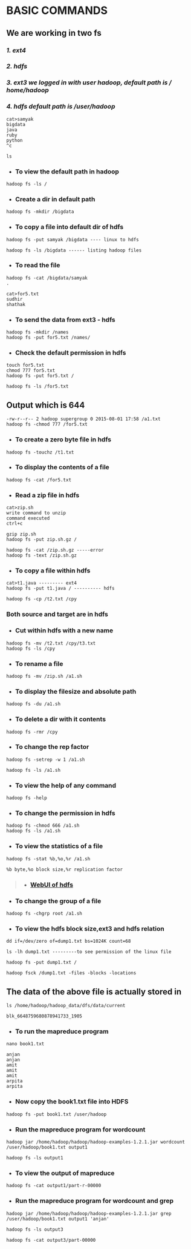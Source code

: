 # BASIC COMMANDS

## We are working in two fs

### _1. ext4_

### _2. hdfs_

### _3. ext3 we logged in with user hadoop, default path is / home/hadoop_

### _4. hdfs default path is /user/hadoop_

```
cat>samyak
bigdata
java
ruby
python
^c

ls
```

- ### To view the default path in hadoop

```
hadoop fs -ls /
```

- ### Create a dir in default path

```
hadoop fs -mkdir /bigdata
```

- ### To copy a file into default dir of hdfs

```
hadoop fs -put samyak /bigdata ---- linux to hdfs

hadoop fs -ls /bigdata ------ listing hadoop files
```

- ### To read the file

```
hadoop fs -cat /bigdata/samyak
.

cat>for5.txt
sudhir
shathak
```

- ### To send the data from ext3 - hdfs

```
hadoop fs -mkdir /names
hadoop fs -put for5.txt /names/
```

- ### Check the default permission in hdfs

```
touch for5.txt
chmod 777 for5.txt
hadoop fs -put for5.txt /

hadoop fs -ls /for5.txt
```

## Output which is 644

```
-rw-r--r-- 2 hadoop supergroup 0 2015-08-01 17:58 /a1.txt
hadoop fs -chmod 777 /for5.txt
```

- ### To create a zero byte file in hdfs

```
hadoop fs -touchz /t1.txt
```

- ### To display the contents of a file

```
hadoop fs -cat /for5.txt
```

- ### Read a zip file in hdfs

```
cat>zip.sh
write command to unzip
command executed
ctrl+c

gzip zip.sh
hadoop fs -put zip.sh.gz /

hadoop fs -cat /zip.sh.gz -----error
hadoop fs -text /zip.sh.gz
```

- ### To copy a file within hdfs

```
cat>t1.java --------- ext4
hadoop fs -put t1.java / ---------- hdfs

hadoop fs -cp /t2.txt /cpy
```

### Both source and target are in hdfs

- ### Cut within hdfs with a new name

```
hadoop fs -mv /t2.txt /cpy/t3.txt
hadoop fs -ls /cpy
```

- ### To rename a file

```
hadoop fs -mv /zip.sh /a1.sh
```

- ### To display the filesize and absolute path

```
hadoop fs -du /a1.sh
```

- ### To delete a dir with it contents

```
hadoop fs -rmr /cpy
```

- ### To change the rep factor

```
hadoop fs -setrep -w 1 /a1.sh

hadoop fs -ls /a1.sh
```

- ### To view the help of any command

```
hadoop fs -help
```

- ### To change the permission in hdfs

```
hadoop fs -chmod 666 /a1.sh
hadoop fs -ls /a1.sh
```

- ### To view the statistics of a file

```
hadoop fs -stat %b,%o,%r /a1.sh

%b byte,%o block size,%r replication factor
```

> - ### [WebUI of hdfs](http://1.1.1.61:50070/dfshealth.jsp)

- ### To change the group of a file

```
hadoop fs -chgrp root /a1.sh
```

- ### To view the hdfs block size,ext3 and hdfs relation

```
dd if=/dev/zero of=dump1.txt bs=1024K count=68

ls -lh dump1.txt ---------to see permission of the linux file

hadoop fs -put dump1.txt /

hadoop fsck /dump1.txt -files -blocks -locations
```

## The data of the above file is actually stored in

```
ls /home/hadoop/hadoop_data/dfs/data/current

blk_6648759680878941733_1905
```

- ### To run the mapreduce program

```
nano book1.txt

anjan
anjan
amit
amit
amit
arpita
arpita
```

- ### Now copy the book1.txt file into HDFS

```
hadoop fs -put book1.txt /user/hadoop
```

- ### Run the mapreduce program for wordcount

```
hadoop jar /home/hadoop/hadoop/hadoop-examples-1.2.1.jar wordcount /user/hadoop/book1.txt output1

hadoop fs -ls output1
```

- ### To view the output of mapreduce

```
hadoop fs -cat output1/part-r-00000
```

- ### Run the mapreduce program for wordcount and grep

```
hadoop jar /home/hadoop/hadoop/hadoop-examples-1.2.1.jar grep /user/hadoop/book1.txt output1 'anjan'

hadoop fs -ls output3

hadoop fs -cat output3/part-00000
```
